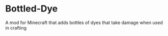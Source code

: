 Bottled-Dye
===========

A mod for Minecraft that adds bottles of dyes that take damage when used in crafting
